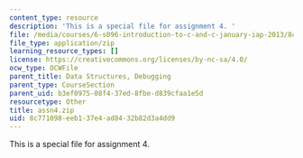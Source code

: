 ```yaml
---
content_type: resource
description: 'This is a special file for assignment 4. '
file: /media/courses/6-s096-introduction-to-c-and-c-january-iap-2013/8c771098eeb137e4ad8432b82d3a4dd9_assn4.zip
file_type: application/zip
learning_resource_types: []
license: https://creativecommons.org/licenses/by-nc-sa/4.0/
ocw_type: OCWFile
parent_title: Data Structures, Debugging
parent_type: CourseSection
parent_uid: b3ef0975-08f4-37ed-8fbe-d839cfaa1e5d
resourcetype: Other
title: assn4.zip
uid: 8c771098-eeb1-37e4-ad84-32b82d3a4dd9
---
```

This is a special file for assignment 4. 
